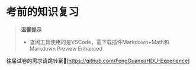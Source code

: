 # 考前的知识复习
> **温馨提示**
>    + 查阅工具使用的是VSCode，需下载插件Markdown+Math和Markdown Preview Enhanced
> 

往届试卷的需求请跳转至🔗[https://github.com/FengGuanxi/HDU-Experience]